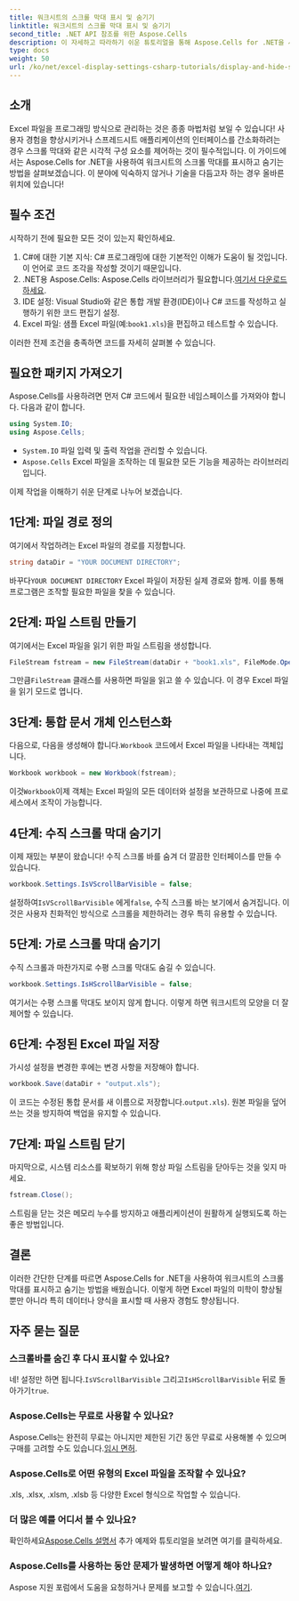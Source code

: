 ```yaml
---
title: 워크시트의 스크롤 막대 표시 및 숨기기
linktitle: 워크시트의 스크롤 막대 표시 및 숨기기
second_title: .NET API 참조를 위한 Aspose.Cells
description: 이 자세하고 따라하기 쉬운 튜토리얼을 통해 Aspose.Cells for .NET을 사용하여 Excel 워크시트에서 스크롤 막대를 표시하고 숨기는 방법을 알아보세요.
type: docs
weight: 50
url: /ko/net/excel-display-settings-csharp-tutorials/display-and-hide-scroll-bars-of-worksheet/
---
```

## 소개

Excel 파일을 프로그래밍 방식으로 관리하는 것은 종종 마법처럼 보일 수 있습니다! 사용자 경험을 향상시키거나 스프레드시트 애플리케이션의 인터페이스를 간소화하려는 경우 스크롤 막대와 같은 시각적 구성 요소를 제어하는 것이 필수적입니다. 이 가이드에서는 Aspose.Cells for .NET을 사용하여 워크시트의 스크롤 막대를 표시하고 숨기는 방법을 살펴보겠습니다. 이 분야에 익숙하지 않거나 기술을 다듬고자 하는 경우 올바른 위치에 있습니다!

## 필수 조건

시작하기 전에 필요한 모든 것이 있는지 확인하세요.

1. C#에 대한 기본 지식: C# 프로그래밍에 대한 기본적인 이해가 도움이 될 것입니다. 이 언어로 코드 조각을 작성할 것이기 때문입니다.
2.  .NET용 Aspose.Cells: Aspose.Cells 라이브러리가 필요합니다.[여기서 다운로드하세요](https://releases.aspose.com/cells/net/).
3. IDE 설정: Visual Studio와 같은 통합 개발 환경(IDE)이나 C# 코드를 작성하고 실행하기 위한 코드 편집기 설정.
4.  Excel 파일: 샘플 Excel 파일(예:`book1.xls`)을 편집하고 테스트할 수 있습니다.

이러한 전제 조건을 충족하면 코드를 자세히 살펴볼 수 있습니다.

## 필요한 패키지 가져오기

Aspose.Cells를 사용하려면 먼저 C# 코드에서 필요한 네임스페이스를 가져와야 합니다. 다음과 같이 합니다.

```csharp
using System.IO;
using Aspose.Cells;
```

- `System.IO` 파일 입력 및 출력 작업을 관리할 수 있습니다.
- `Aspose.Cells` Excel 파일을 조작하는 데 필요한 모든 기능을 제공하는 라이브러리입니다.

이제 작업을 이해하기 쉬운 단계로 나누어 보겠습니다.

## 1단계: 파일 경로 정의

여기에서 작업하려는 Excel 파일의 경로를 지정합니다.


```csharp
string dataDir = "YOUR DOCUMENT DIRECTORY";
```
  
 바꾸다`YOUR DOCUMENT DIRECTORY` Excel 파일이 저장된 실제 경로와 함께. 이를 통해 프로그램은 조작할 필요한 파일을 찾을 수 있습니다.

## 2단계: 파일 스트림 만들기

여기에서는 Excel 파일을 읽기 위한 파일 스트림을 생성합니다.


```csharp
FileStream fstream = new FileStream(dataDir + "book1.xls", FileMode.Open);
```
  
 그만큼`FileStream` 클래스를 사용하면 파일을 읽고 쓸 수 있습니다. 이 경우 Excel 파일을 읽기 모드로 엽니다.

## 3단계: 통합 문서 개체 인스턴스화

 다음으로, 다음을 생성해야 합니다.`Workbook` 코드에서 Excel 파일을 나타내는 객체입니다.


```csharp
Workbook workbook = new Workbook(fstream);
```
  
 이것`Workbook`이제 객체는 Excel 파일의 모든 데이터와 설정을 보관하므로 나중에 프로세스에서 조작이 가능합니다.

## 4단계: 수직 스크롤 막대 숨기기

이제 재밌는 부분이 왔습니다! 수직 스크롤 바를 숨겨 더 깔끔한 인터페이스를 만들 수 있습니다.


```csharp
workbook.Settings.IsVScrollBarVisible = false;
```
  
 설정하여`IsVScrollBarVisible` 에게`false`, 수직 스크롤 바는 보기에서 숨겨집니다. 이것은 사용자 친화적인 방식으로 스크롤을 제한하려는 경우 특히 유용할 수 있습니다.

## 5단계: 가로 스크롤 막대 숨기기

수직 스크롤과 마찬가지로 수평 스크롤 막대도 숨길 수 있습니다.


```csharp
workbook.Settings.IsHScrollBarVisible = false;
```
  
여기서는 수평 스크롤 막대도 보이지 않게 합니다. 이렇게 하면 워크시트의 모양을 더 잘 제어할 수 있습니다.

## 6단계: 수정된 Excel 파일 저장

가시성 설정을 변경한 후에는 변경 사항을 저장해야 합니다. 


```csharp
workbook.Save(dataDir + "output.xls");
```
  
이 코드는 수정된 통합 문서를 새 이름으로 저장합니다.`output.xls`). 원본 파일을 덮어쓰는 것을 방지하여 백업을 유지할 수 있습니다.

## 7단계: 파일 스트림 닫기

마지막으로, 시스템 리소스를 확보하기 위해 항상 파일 스트림을 닫아두는 것을 잊지 마세요.


```csharp
fstream.Close();
```
  
스트림을 닫는 것은 메모리 누수를 방지하고 애플리케이션이 원활하게 실행되도록 하는 좋은 방법입니다.

## 결론

이러한 간단한 단계를 따르면 Aspose.Cells for .NET을 사용하여 워크시트의 스크롤 막대를 표시하고 숨기는 방법을 배웠습니다. 이렇게 하면 Excel 파일의 미학이 향상될 뿐만 아니라 특히 데이터나 양식을 표시할 때 사용자 경험도 향상됩니다. 

## 자주 묻는 질문

### 스크롤바를 숨긴 후 다시 표시할 수 있나요?  
 네! 설정만 하면 됩니다.`IsVScrollBarVisible` 그리고`IsHScrollBarVisible` 뒤로 돌아가기`true`.

### Aspose.Cells는 무료로 사용할 수 있나요?  
 Aspose.Cells는 완전히 무료는 아니지만 제한된 기간 동안 무료로 사용해볼 수 있으며 구매를 고려할 수도 있습니다.[임시 면허](https://purchase.aspose.com/temporary-license/).

### Aspose.Cells로 어떤 유형의 Excel 파일을 조작할 수 있나요?  
.xls, .xlsx, .xlsm, .xlsb 등 다양한 Excel 형식으로 작업할 수 있습니다.

### 더 많은 예를 어디서 볼 수 있나요?  
 확인하세요[Aspose.Cells 설명서](https://reference.aspose.com/cells/net/) 추가 예제와 튜토리얼을 보려면 여기를 클릭하세요.

### Aspose.Cells를 사용하는 동안 문제가 발생하면 어떻게 해야 하나요?  
 Aspose 지원 포럼에서 도움을 요청하거나 문제를 보고할 수 있습니다.[여기](https://forum.aspose.com/c/cells/9).